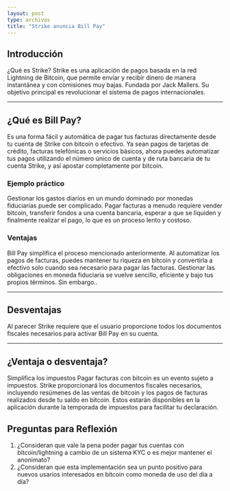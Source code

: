 ```yaml
---
layout: post
type: archivos
title: "Strike anuncia Bill Pay"
---
```


## **Introducción**

¿Qué es Strike?
Strike es una aplicación de pagos basada en la red Lightning de Bitcoin, que permite enviar y recibir dinero de manera instantánea y con comisiones muy bajas.
Fundada por Jack Mallers.
Su objetivo principal es revolucionar el sistema de pagos internacionales.

---

## **¿Qué es Bill Pay?**

Es una forma fácil y automática de pagar tus facturas directamente desde tu cuenta de Strike con bitcoin o efectivo.
Ya sean pagos de tarjetas de crédito, facturas telefónicas o servicios básicos, ahora puedes automatizar tus pagos utilizando el número único de cuenta y de ruta bancaria de tu cuenta Strike, y así apostar completamente por bitcoin.

### **Ejemplo práctico**

Gestionar los gastos diarios en un mundo dominado por monedas fiduciarias puede ser complicado. Pagar facturas a menudo requiere vender bitcoin, transferir fondos a una cuenta bancaria, esperar a que se liquiden y finalmente realizar el pago, lo que es un proceso lento y costoso.

### **Ventajas**

Bill Pay simplifica el proceso mencionado anteriormente.
Al automatizar los pagos de facturas, puedes mantener tu riqueza en bitcoin y convertirla a efectivo solo cuando sea necesario para pagar las facturas. Gestionar las obligaciones en moneda fiduciaria se vuelve sencillo, eficiente y bajo tus propios términos. Sin embargo..

---

## **Desventajas**

Al parecer Strike requiere que el usuario proporcione todos los documentos fiscales necesarios para activar Bill Pay en su cuenta.

---

## **¿Ventaja o desventaja?**

Simplifica los impuestos
Pagar facturas con bitcoin es un evento sujeto a impuestos. Strike proporcionará los documentos fiscales necesarios, incluyendo resúmenes de las ventas de bitcoin y los pagos de facturas realizados desde tu saldo en bitcoin. Estos estarán disponibles en la aplicación durante la temporada de impuestos para facilitar tu declaración.

## **Preguntas para Reflexión**

1. ¿Consideran que vale la pena poder pagar tus cuentas con bitcoin/lightning a cambio de un sistema KYC o es mejor mantener el anonimato?
2. ¿Consideran que esta implementación sea un punto positivo para nuevos usarios interesados en bitcoin como moneda de uso del día a día?